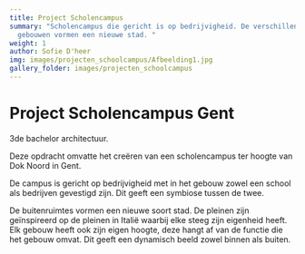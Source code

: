 ```yaml
---
title: Project Scholencampus
summary: "Scholencampus die gericht is op bedrijvigheid. De verschillende
  gebouwen vormen een nieuwe stad. "
weight: 1
author: Sofie D'heer
img: images/projecten_schoolcampus/Afbeelding1.jpg
gallery_folder: images/projecten_schoolcampus
---
```

# Project Scholencampus Gent

3de bachelor architectuur. 

Deze opdracht omvatte het creëren van een scholencampus ter hoogte van Dok Noord in Gent. 

De campus is gericht op bedrijvigheid met in het gebouw zowel een school als bedrijven gevestigd zijn. Dit geeft een symbiose tussen de twee. 

De buitenruimtes vormen een nieuwe soort stad. De pleinen zijn geïnspireerd op de pleinen in Italië waarbij elke steeg zijn eigenheid heeft. Elk gebouw heeft ook zijn eigen hoogte, deze hangt af van de functie die het gebouw omvat. Dit geeft een dynamisch beeld zowel binnen als buiten.